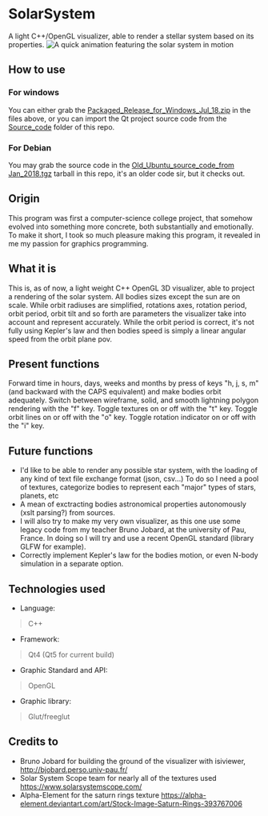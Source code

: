 # SolarSystem
A light C++/OpenGL visualizer, able to render a stellar system based on its properties.
![A quick animation featuring the solar system in motion](https://github.com/KonscienceGit/SolarSystem/blob/master/Screenshoots/SolarSystemGif.gif)

## How to use

### For windows
You can either grab the [Packaged_Release_for_Windows_Jul_18.zip](https://github.com/KonscienceGit/SolarSystem/blob/master/Packaged_Release_for_Windows_Jul_18.zip) in the files above, or you can import the Qt project source code from the [Source_code](https://github.com/KonscienceGit/SolarSystem/tree/master/Source_code) folder of this repo.

### For Debian
You may grab the source code in the [Old_Ubuntu_source_code_from Jan_2018.tgz](https://github.com/KonscienceGit/SolarSystem/blob/master/Old_Ubuntu_source_code_from%20Jan_2018.tgz) tarball in this repo, it's an older code sir, but it checks out.


## Origin

This program was first a computer-science college project, that somehow evolved into something more concrete, both substantially and emotionally. To make it short, I took so much pleasure making this program, it revealed in me my passion for graphics programming.

## What it is

This is, as of now, a light weight C++ OpenGL 3D visualizer, able to project a rendering of the solar system.
All bodies sizes except the sun are on scale.
While orbit radiuses are simplified, rotations axes, rotation period, orbit period, orbit tilt and so forth are parameters the visualizer take into account and represent accurately. While the orbit period is correct, it's not fully using Kepler's law and then bodies speed is simply a linear angular speed from the orbit plane pov.

## Present functions

Forward time in hours, days, weeks and months by press of keys "h, j, s, m" (and backward with the CAPS equivalent) and make bodies orbit adequately.
Switch between wireframe, solid, and smooth lightning polygon rendering with the "f" key.
Toggle textures on or off with the "t" key.
Toggle orbit lines on or off with the "o" key.
Toggle rotation indicator on or off with the "i" key.

## Future functions

* I'd like to be able to render any possible star system, with the loading of any kind of text file exchange format (json, csv...)
To do so I need a pool of textures, categorize bodies to represent each "major" types of stars, planets, etc
* A mean of exctracting bodies astronomical properties autonomously (xslt parsing?) from sources.
* I will also try to make my very own visualizer, as this one use some legacy code from my teacher Bruno Jobard, at the university of Pau, France. In doing so I will try and use a recent OpenGL standard (library GLFW for example).
* Correctly implement Kepler's law for the bodies motion, or even N-body simulation in a separate option.

## Technologies used

* Language:
>   C++
* Framework:
>   Qt4 (Qt5 for current build)
* Graphic Standard and API:
>   OpenGL
* Graphic library:
>   Glut/freeglut

## Credits to

* Bruno Jobard for building the ground of the visualizer with isiviewer, http://bjobard.perso.univ-pau.fr/
* Solar System Scope team for nearly all of the textures used https://www.solarsystemscope.com/
* Alpha-Element for the saturn rings texture https://alpha-element.deviantart.com/art/Stock-Image-Saturn-Rings-393767006
